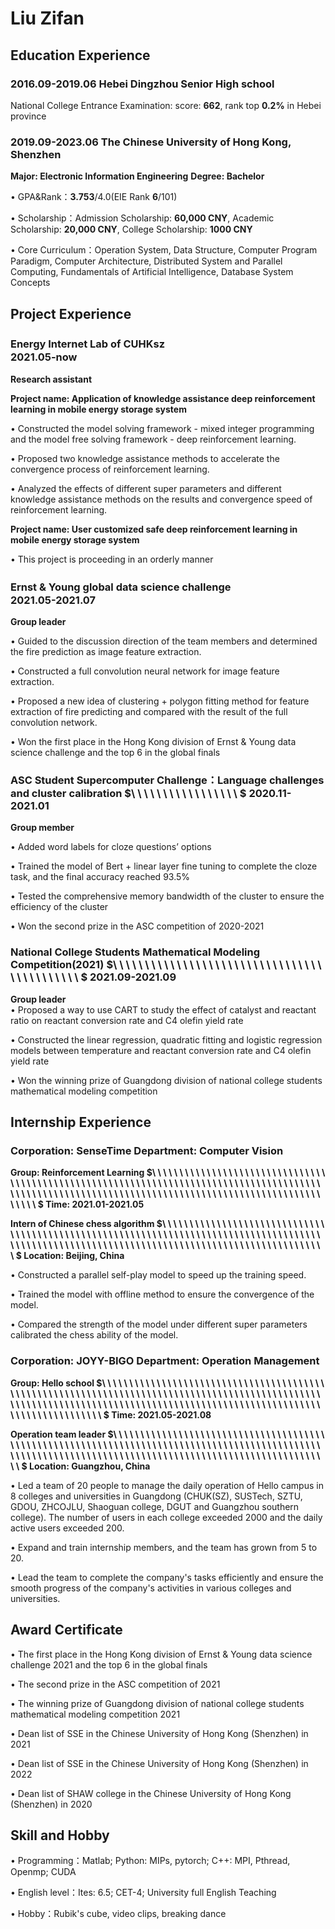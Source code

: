 # Liu Zifan
## Education Experience
### 2016.09-2019.06 Hebei Dingzhou Senior High school
  National College Entrance Examination: score: **662**, rank top **0.2%** in Hebei province
### 2019.09-2023.06 The Chinese University of Hong Kong, Shenzhen 
**Major: Electronic Information Engineering**
**Degree: Bachelor**

  $\bullet$ GPA&Rank：**3.753**/4.0(EIE Rank **6**/101)
  
  $\bullet$ Scholarship：Admission Scholarship: **60,000 CNY**, Academic Scholarship: **20,000 CNY**, College Scholarship: **1000 CNY**
  
  $\bullet$ Core Curriculum：Operation System, Data Structure, Computer Program Paradigm, Computer Architecture, Distributed System and Parallel Computing, Fundamentals of                          Artificial Intelligence, Database System Concepts

## Project Experience

### Energy Internet Lab of CUHKsz &emsp;　　　　　　　　　　　　　　　　　　　　　　　　　　　　　2021.05-now

**Research assistant**										 							              

**Project name: Application of knowledge assistance deep reinforcement learning in mobile energy storage system**

  $\bullet$ Constructed the model solving framework - mixed integer programming and the model free solving framework - deep reinforcement learning.

  $\bullet$ Proposed two knowledge assistance methods to accelerate the convergence process of reinforcement learning.

  $\bullet$ Analyzed the effects of different super parameters and different knowledge assistance methods on the results and convergence speed of reinforcement learning.

**Project name: User customized safe deep reinforcement learning in mobile energy storage system** 

  $\bullet$ This project is proceeding in an orderly manner

### Ernst & Young global data science challenge &emsp;　　　　　　　　　　　　　　　　　　　　　　2021.05-2021.07

**Group leader**																			              

$\bullet$ Guided to the discussion direction of the team members and determined the fire prediction as image feature extraction.

$\bullet$ Constructed a full convolution neural network for image feature extraction.

$\bullet$ Proposed a new idea of clustering + polygon fitting method for feature extraction of fire predicting and compared with the result of the full convolution network.

$\bullet$ Won the first place in the Hong Kong division of Ernst & Young data science challenge and the top 6 in the global finals

### ASC Student Supercomputer Challenge：Language challenges and cluster calibration			  	$\ \ \ \ \ \ \ \ \ \ \ \ \ \ \ \ \   $						  2020.11-2021.01

**Group member**																		              

$\bullet$ Added word labels for cloze questions’ options

$\bullet$ Trained the model of Bert + linear layer fine tuning to complete the cloze task, and the final accuracy reached 93.5%

$\bullet$ Tested the comprehensive memory bandwidth of the cluster to ensure the efficiency of the cluster

$\bullet$ Won the second prize in the ASC competition of 2020-2021

### National College Students Mathematical Modeling Competition(2021)			$\ \ \ \ \ \ \ \ \ \ \ \ \ \ \ \ \  \ \ \ \ \ \ \ \ \ \ \ \  \ \ \ \ \ \ \ \ \ \ \ \  \ \ \  $										   2021.09-2021.09

**Group leader**																			              
 $\bullet$ Proposed a way to use CART to study the effect of catalyst and reactant ratio on reactant conversion rate and C4 olefin yield rate
 
 $\bullet$ Constructed the linear regression, quadratic fitting and logistic regression models between temperature and reactant conversion rate and C4 olefin yield rate
 
 $\bullet$ Won the winning prize of Guangdong division of national college students mathematical modeling competition

## Internship Experience
### Corporation: SenseTime  													   Department: Computer Vision

**Group: Reinforcement Learning     						$\ \ \ \ \ \ \ \ \ \ \ \ \ \ \ \ \  \ \ \ \ \ \ \ \ \ \ \ \  \ \ \ \ \ \ \ \ \ \ \ \  \ \ \ \ \ \ \ \ \ \ \ \ \ \ \ \ \ \ \  \ \ \ \ \ \ \ \ \ \ \ \  \ \ \ \ \ \ \ \ \ \ \ \  \ \ \ \ \ \ \ \ \ \ \ \ \ \ \ \ \ \ \  \ \ \ \ \ \ \ \ \ \ \ \  \ \ \ \ \ \ \ \ \ \ \ \  \ \ \ \ \ \ \ \ \ \ \ \ \ \ \ \ \ \ \  \ \ \ \ \  $																	  	 Time: 2021.01-2021.05**

**Intern of Chinese chess algorithm									$\ \ \ \ \ \ \ \ \ \ \ \ \ \ \ \ \  \ \ \ \ \ \ \ \ \ \ \ \  \ \ \ \ \ \ \ \ \ \ \ \  \ \ \ \ \ \ \ \ \ \ \ \ \ \ \ \ \ \ \  \ \ \ \ \ \ \ \ \ \ \ \  \ \ \ \ \ \ \ \ \ \ \ \  \ \ \ \ \ \ \ \ \ \ \ \ \ \ \ \ \ \ \  \ \ \ \ \ \ \ \ \ \ \ \  \ \ \ \ \ \ \ \ \ \ \ \  \ \ \ \ \ \ \ \ \ \ \ \ \ \ \ \ \ \ $																					     Location: Beijing, China**

$\bullet$ Constructed a parallel self-play model to speed up the training speed.

$\bullet$ Trained the model with offline method to ensure the convergence of the model.

$\bullet$ Compared the strength of the model under different super parameters calibrated the chess ability of the model.

### Corporation: JOYY-BIGO  											    	Department: Operation Management

**Group: Hello school     					$\ \ \ \ \ \ \ \ \ \ \ \ \ \ \ \ \  \ \ \ \ \ \ \ \ \ \ \ \  \ \ \ \ \ \ \ \ \ \ \ \  \ \ \ \ \ \ \ \ \ \ \ \ \ \ \ \ \ \ \  \ \ \ \ \ \ \ \ \ \ \ \  \ \ \ \ \ \ \ \ \ \ \ \  \ \ \ \ \ \ \ \ \ \ \ \ \ \ \ \ \ \ \  \ \ \ \ \ \ \ \ \ \ \ \  \ \ \ \ \ \ \ \ \ \ \ \  \ \ \ \ \ \ \ \ \ \ \ \ \ \ \ \ \ \ \  \ \ \ \ \ \ \  \ \ \ \ \ \ \  \ \ \ \ \ \ \  \ \ \ \ \  $																										          Time: 2021.05-2021.08**

**Operation team leader									$\ \ \ \ \ \ \ \ \ \ \ \ \ \ \ \ \  \ \ \ \ \ \ \ \ \ \ \ \  \ \ \ \ \ \ \ \ \ \ \ \  \ \ \ \ \ \ \ \ \ \ \ \ \ \ \ \ \ \ \  \ \ \ \ \ \ \ \ \ \ \ \  \ \ \ \ \ \ \ \ \ \ \ \  \ \ \ \ \ \ \ \ \ \ \ \ \ \ \ \ \ \ \  \ \ \ \ \ \ \ \ \ \ \ \  \ \ \ \ \ \ \ \ \ \ \ \  \ \ \ \ \ \ \ \ \ \ \ \ \ \ \ \ \ \ \  \ \ \ \ \ \ \  \ \  $																					           	 Location: Guangzhou, China**

$\bullet$ Led a team of 20 people to manage the daily operation of Hello campus in 8 colleges and universities in Guangdong (CHUK(SZ), SUSTech, SZTU, GDOU, ZHCOJLU, Shaoguan college, DGUT and Guangzhou southern college). The number of users in each college exceeded 2000 and the daily active users exceeded 200.

$\bullet$ Expand and train internship members, and the team has grown from 5 to 20.

$\bullet$ Lead the team to complete the company's tasks efficiently and ensure the smooth progress of the company's activities in various colleges and universities.

## Award Certificate
$\bullet$ The first place in the Hong Kong division of Ernst & Young data science challenge 2021 and the top 6 in the global finals

$\bullet$ The second prize in the ASC competition of 2021

$\bullet$ The winning prize of Guangdong division of national college students mathematical modeling competition 2021

$\bullet$ Dean list of SSE in the Chinese University of Hong Kong (Shenzhen) in 2021

$\bullet$ Dean list of SSE in the Chinese University of Hong Kong (Shenzhen) in 2022

$\bullet$ Dean list of SHAW college in the Chinese University of Hong Kong (Shenzhen) in 2020

## Skill and Hobby
$\bullet$ Programming：Matlab; Python: MIPs, pytorch; C++: MPI, Pthread, Openmp; CUDA

$\bullet$ English level：Ites: 6.5; CET-4; University full English Teaching

$\bullet$ Hobby：Rubik's cube, video clips, breaking dance
